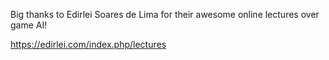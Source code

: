 Big thanks to Edirlei Soares de Lima for their awesome online lectures over game AI!

https://edirlei.com/index.php/lectures